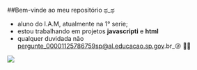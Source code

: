 ##Bem-vinde ao meu repositório ಥ_ಥ

- aluno do I.A.M, atualmente na 1° serie;
- estou trabalhando em projetos **javascripti** e **html**
- qualquer duvidada não pergunte_00001125786759sp@al.educacao.sp.gov.br_😜 🦍💨

![](https://media1.tenor.com/m/ItlIgwlTULMAAAAC/lets-play-league-lets-play-league-of-legends.gif)
